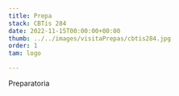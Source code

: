 ```yaml
---
title: Prepa
stack: CBTis 284
date: 2022-11-15T00:00:00+00:00
thumb: ../../images/visitaPrepas/cbtis284.jpg
order: 1
tam: logo

---
```

Preparatoria